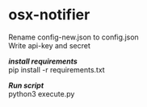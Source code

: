 # osx-notifier

Rename config-new.json to config.json <br />
Write api-key and secret

<b><i>install requirements</i></b>   
pip install -r requirements.txt

<b><i>Run script</i></b><br />
python3 execute.py